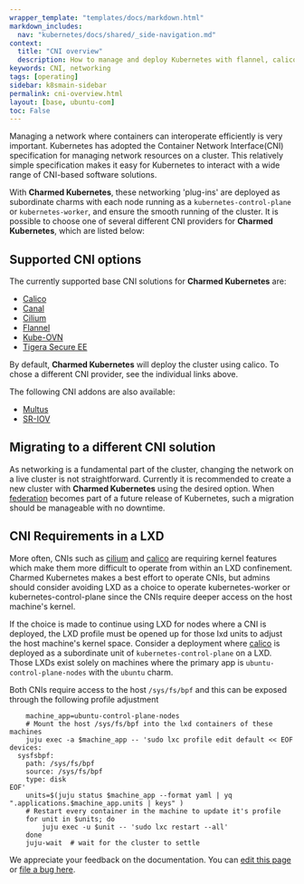 ```yaml
---
wrapper_template: "templates/docs/markdown.html"
markdown_includes:
  nav: "kubernetes/docs/shared/_side-navigation.md"
context:
  title: "CNI overview"
  description: How to manage and deploy Kubernetes with flannel, calico, canal or Tigera Secure EE
keywords: CNI, networking
tags: [operating]
sidebar: k8smain-sidebar
permalink: cni-overview.html
layout: [base, ubuntu-com]
toc: False
---
```


Managing a network where containers can interoperate efficiently is very
important. Kubernetes has adopted the Container Network Interface(CNI)
specification for managing network resources on a cluster. This relatively
simple specification makes it easy for Kubernetes to interact with a wide range
of CNI-based software solutions.

With **Charmed Kubernetes**, these networking 'plug-ins' are deployed as
subordinate charms with each  node running as a `kubernetes-control-plane` or
`kubernetes-worker`, and ensure the smooth running of the cluster. It is
possible to choose one of several different CNI providers for **Charmed
Kubernetes**, which are listed below:

## Supported CNI options

The currently supported base CNI solutions for **Charmed Kubernetes** are:

 -   [Calico][calico]
 -   [Canal][canal]
 -   [Cilium][cilium]
 -   [Flannel][flannel]
 -   [Kube-OVN][kube-ovn]
 -   [Tigera Secure EE][tigera]

By default, **Charmed Kubernetes** will deploy the cluster using calico. To chose a different CNI provider, see the individual links above.

The following CNI addons are also available:
 -   [Multus][multus]
 -   [SR-IOV][sr-iov]

## Migrating to a different CNI solution

As networking is a fundamental part of the cluster, changing the network on a live cluster
is not straightforward. Currently it is recommended to create a new cluster with **Charmed Kubernetes**
using the desired option. When [federation][] becomes part of a future release of
Kubernetes, such a migration should be manageable with no downtime.


## CNI Requirements in a LXD

More often, CNIs such as [cilium][] and [calico][] are requiring kernel features which make them more difficult to operate
from within an LXD confinement. Charmed Kubernetes makes a best effort to operate CNIs, but admins should consider
avoiding LXD as a choice to operate kubernetes-worker or kubernetes-control-plane since the CNIs require deeper
access on the host machine's kernel.

If the choice is made to continue using LXD for nodes where a CNI is deployed, the LXD profile must be opened
up for those lxd units to adjust the host machine's kernel space. Consider a deployment where [calico][] is deployed
as a subordinate unit of `kubernetes-control-plane` on a LXD. Those LXDs exist solely on machines where the primary 
app is `ubuntu-control-plane-nodes` with the `ubuntu` charm.

Both CNIs require access to the host `/sys/fs/bpf` and this can be exposed through the following profile adjustment
```shell
    machine_app=ubuntu-control-plane-nodes
    # Mount the host /sys/fs/bpf into the lxd containers of these machines
    juju exec -a $machine_app -- 'sudo lxc profile edit default << EOF
devices:
  sysfsbpf:
    path: /sys/fs/bpf
    source: /sys/fs/bpf
    type: disk
EOF'
    units=$(juju status $machine_app --format yaml | yq ".applications.$machine_app.units | keys" )
    # Restart every container in the machine to update it's profile
    for unit in $units; do
        juju exec -u $unit -- 'sudo lxc restart --all'
    done
    juju-wait  # wait for the cluster to settle
```

<!-- LINKS -->

[calico]: /kubernetes/docs/cni-calico
[canal]: /kubernetes/docs/cni-canal
[cilium]: /kubernetes/docs/cni-cilium
[flannel]: /kubernetes/docs/cni-flannel
[kube-ovn]: /kubernetes/docs/cni-kube-ovn
[tigera]: /kubernetes/docs/tigera-secure-ee
[multus]: /kubernetes/docs/cni-multus
[sr-iov]: /kubernetes/docs/cni-sriov
[install]: /kubernetes/docs/install-manual
[federation]: https://github.com/kubernetes-sigs/kubefed

<!-- FEEDBACK -->
<div class="p-notification--information">
  <div class="p-notification__content">
    <p class="p-notification__message">We appreciate your feedback on the documentation. You can
    <a href="https://github.com/charmed-kubernetes/kubernetes-docs/edit/main/pages/k8s/cni-overview.md" >edit this page</a>
    or
    <a href="https://github.com/charmed-kubernetes/kubernetes-docs/issues/new" >file a bug here</a>.</p>
  </div>
</div>

